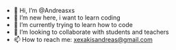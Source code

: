 - 👋 Hi, I’m @Andreasxs
- 👀 I’m new here, i want to learn coding
- 🌱 I’m currently trying to learn how to code
- 💞️ I’m looking to collaborate with students and teachers 
- 📫 How to reach me: xexakisandreas@gmail.com

<!---
Andreasxs/Andreasxs is a ✨ special ✨ repository because its `README.md` (this file) appears on your GitHub profile.
You can click the Preview link to take a look at your changes.
--->

